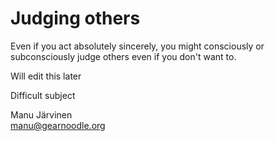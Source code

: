 # Judging others

Even if you act absolutely sincerely, you might consciously or subconsciously judge others even if you don't want to.

Will edit this later

Difficult subject

Manu Järvinen  
manu@gearnoodle.org  

